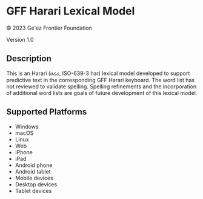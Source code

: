 GFF Harari Lexical Model
========================

© 2023 Ge'ez Frontier Foundation

Version 1.0

Description
-----------
This is an Harari (ሀረሪ, ISO-639-3 har) lexical model developed to support predictive text in the
corresponding GFF Harari keyboard.  The word list has not reviewed to validate spelling. Spelling 
refinements and the incorporation of additional word lists are goals of future development of this
lexical model.

Supported Platforms
-------------------
 * Windows
 * macOS
 * Linux
 * Web
 * iPhone
 * iPad
 * Android phone
 * Android tablet
 * Mobile devices
 * Desktop devices
 * Tablet devices

